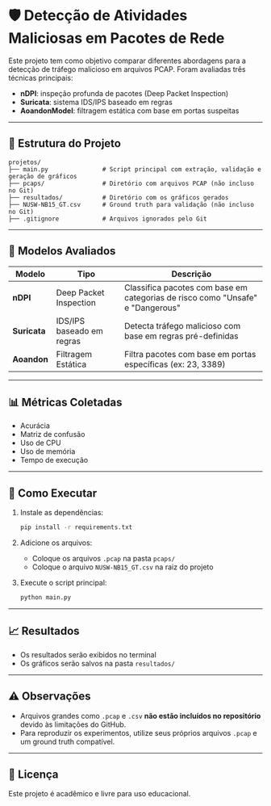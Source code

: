 # 🛡️ Detecção de Atividades Maliciosas em Pacotes de Rede

Este projeto tem como objetivo comparar diferentes abordagens para a detecção de tráfego malicioso em arquivos PCAP. Foram avaliadas três técnicas principais:

- **nDPI**: inspeção profunda de pacotes (Deep Packet Inspection)
- **Suricata**: sistema IDS/IPS baseado em regras
- **AoandonModel**: filtragem estática com base em portas suspeitas

---

## 📂 Estrutura do Projeto

```
projetos/
├── main.py               # Script principal com extração, validação e geração de gráficos
├── pcaps/                # Diretório com arquivos PCAP (não incluso no Git)
├── resultados/           # Diretório com os gráficos gerados
├── NUSW-NB15_GT.csv      # Ground truth para validação (não incluso no Git)
├── .gitignore            # Arquivos ignorados pelo Git
```

---

## 🧪 Modelos Avaliados

| Modelo       | Tipo                      | Descrição                                                                 |
|--------------|---------------------------|---------------------------------------------------------------------------|
| **nDPI**     | Deep Packet Inspection    | Classifica pacotes com base em categorias de risco como "Unsafe" e "Dangerous" |
| **Suricata** | IDS/IPS baseado em regras | Detecta tráfego malicioso com base em regras pré-definidas                |
| **Aoandon**  | Filtragem Estática        | Filtra pacotes com base em portas específicas (ex: 23, 3389)              |

---

## 📊 Métricas Coletadas

- Acurácia
- Matriz de confusão
- Uso de CPU
- Uso de memória
- Tempo de execução

---

## 🚀 Como Executar

1. Instale as dependências:
   ```bash
   pip install -r requirements.txt
   ```

2. Adicione os arquivos:
   - Coloque os arquivos `.pcap` na pasta `pcaps/`
   - Coloque o arquivo `NUSW-NB15_GT.csv` na raiz do projeto

3. Execute o script principal:
   ```bash
   python main.py
   ```

---

## 📈 Resultados

- Os resultados serão exibidos no terminal
- Os gráficos serão salvos na pasta `resultados/`

---

## ⚠️ Observações

- Arquivos grandes como `.pcap` e `.csv` **não estão incluídos no repositório** devido às limitações do GitHub.
- Para reproduzir os experimentos, utilize seus próprios arquivos `.pcap` e um ground truth compatível.

---

## 📘 Licença

Este projeto é acadêmico e livre para uso educacional.
